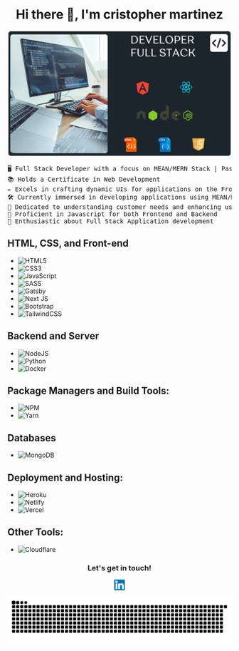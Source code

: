 <h1 align="center"> Hi there 👋, I'm cristopher martinez</h1>

<a target="_blank" href="https://www.stefanosst.gr"><img src="./assets/github-img.png"/></a>

<pre>
🖥️ Full Stack Developer with a focus on MEAN/MERN Stack | Passionate about leveraging new technologies
📚 Holds a Certificate in Web Development
✏️ Excels in crafting dynamic UIs for applications on the Frontend
🛠️ Currently immersed in developing applications using MEAN/MERN Stack, including MongoDB, Express.js, Angular/React, and Node.js
🌱 Dedicated to understanding customer needs and enhancing user experience
🌟 Proficient in Javascript for both Frontend and Backend
🚩 Enthusiastic about Full Stack Application development
</pre>

## HTML, CSS, and Front-end

- ![HTML5](https://img.shields.io/badge/html5-%23E34F26.svg?style=for-the-badge&logo=html5&logoColor=white)
- ![CSS3](https://img.shields.io/badge/css3-%231572B6.svg?style=for-the-badge&logo=css3&logoColor=white)
- ![JavaScript](https://img.shields.io/badge/javascript-%23323330.svg?style=for-the-badge&logo=javascript&logoColor=%23F7DF1E)
- ![SASS](https://img.shields.io/badge/sass-firebrick.svg?style=for-the-badge&logo=sass&logoColor=white)
- ![Gatsby](https://img.shields.io/badge/gatsby-%23430098.svg?style=for-the-badge&logo=gatsby&logoColor=white)
- ![Next JS](https://img.shields.io/badge/Next-black?style=for-the-badge&logo=next.js&logoColor=white)
- ![Bootstrap](https://img.shields.io/badge/bootstrap-%23430098.svg?style=for-the-badge&logo=bootstrap&logoColor=white)
- ![TailwindCSS](https://img.shields.io/badge/tailwindcss-%2338B2AC.svg?style=for-the-badge&logo=tailwind-css&logoColor=white)

## Backend and Server

- ![NodeJS](https://img.shields.io/badge/node.js-6DA55F?style=for-the-badge&logo=node.js&logoColor=white)
- ![Python](https://img.shields.io/badge/python-darkblue.svg?style=for-the-badge&logo=python&logoColor=white)
- ![Docker](https://img.shields.io/badge/docker-%230db7ed.svg?style=for-the-badge&logo=docker&logoColor=white)

## Package Managers and Build Tools:

- ![NPM](https://img.shields.io/badge/NPM-6DA55F.svg?style=for-the-badge&logo=npm&logoColor=white)
- ![Yarn](https://img.shields.io/badge/yarn-%232C8EBB.svg?style=for-the-badge&logo=yarn&logoColor=white)

## Databases

- ![MongoDB](https://img.shields.io/badge/MongoDB-%234ea94b.svg?style=for-the-badge&logo=mongodb&logoColor=white)

## Deployment and Hosting:

- ![Heroku](https://img.shields.io/badge/heroku-%23430098.svg?style=for-the-badge&logo=heroku&logoColor=white)
- ![Netlify](https://img.shields.io/badge/netlify-%23000000.svg?style=for-the-badge&logo=netlify&logoColor=#00C7B7)
- ![Vercel](https://img.shields.io/badge/vercel-%23000000.svg?style=for-the-badge&logo=vercel&logoColor=white)

## Other Tools:

- ![Cloudflare](https://img.shields.io/badge/Cloudflare-F38020?style=for-the-badge&logo=Cloudflare&logoColor=white)

<div align="center">
  <h3><b>Let's get in touch! </b></h3>
  </div>
<p align="center">
<a href="www.linkedin.com/in/cristopher-dev" target="_blank" rel="noopener noreferrer">
  <img align="center" alt="cristopher martinez | Linkedin" width="24px" src="https://github.com/SatYu26/SatYu26/blob/master/Assets/Linkedin.svg" />
</a>

<p>
<p align="center">
  <img src="https://github.com/StefanosSt/StefanosSt/blob/main/github-user-contribution.svg" alt="snake">
</p>
